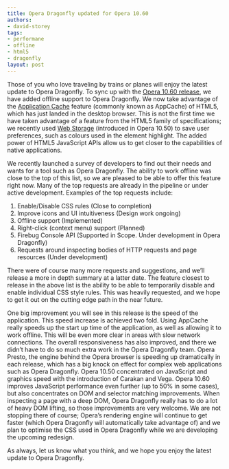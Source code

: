 ```yaml
---
title: Opera Dragonfly updated for Opera 10.60
authors:
- david-storey
tags:
- performane
- offline
- html5
- dragonfly
layout: post
---
```

<p>Those of you who love traveling by trains or planes will enjoy the latest update to Opera Dragonfly. To sync up with the <a href="http://www.opera.com/browser/">Opera 10.60 release</a>, we have added offline support to Opera Dragonfly. We now take advantage of the <a href="http://dev.opera.com/articles/view/offline-applications-html5-appcache/">Application Cache</a> feature (commonly known as AppCache) of HTML5, which has just landed in the desktop browser. This is not the first time we have taken advantage of a feature from the HTML5 family of specifications; we recently used <a href="http://dev.opera.com/articles/view/web-storage/">Web Storage</a> (introduced in Opera 10.50) to save user preferences, such as colours used in the element highlight. The added power of HTML5 JavaScript APIs allow us to get closer to the capabilities of native applications.</p>

<p>We recently launched a survey of developers to find out their needs and wants for a tool such as Opera Dragonfly. The ability to work offline was close to the top of this list, so we are pleased to be able to offer this feature right now. Many of the top requests are already in the pipeline or under active development. Examples of the top requests include:</p>

<ol>
    <li>Enable/Disable CSS rules (Close to completion)</li>
    <li>Improve icons and UI intuitiveness (Design work ongoing)</li>
    <li>Offline support (Implemented)</li>
    <li>Right-click (context menu) support (Planned)</li>
    <li>Firebug Console API (Supported in Scope. Under development in Opera Dragonfly)</li>
    <li>Requests around inspecting bodies of HTTP requests and page resources (Under development)</li>
</ol>

<p>There were of course many more requests and suggestions, and we’ll release a more in depth summary at a latter date. The feature closest to release in the above list is the ability to be able to temporarily disable and enable individual CSS style rules. This was heavily requested, and we hope to get it out on the cutting edge path in the near future.</p>

<p>One big improvement you will see in this release is the speed of the application. This speed increase is achieved two fold. Using AppCache really speeds up the start up time of the application, as well as allowing it to work offline. This will be even more clear in areas with slow network connections. The overall responsiveness has also improved, and there we didn’t have to do so much extra work in the Opera Dragonfly team. Opera Presto, the engine behind the Opera browser is speeding up dramatically in each release, which has a big knock on effect for complex web applications such as Opera Dragonfly. Opera 10.50 concentrated on JavaScript and graphics speed with the introduction of Carakan and Vega. Opera 10.60 improves JavaScript performance even further (up to 50% in some cases), but also concentrates on DOM and selector matching improvements. When inspecting a page with a deep DOM, Opera Dragonfly really has to do a lot of heavy DOM lifting, so those improvements are very welcome. We are not stopping there of course; Opera’s rendering engine will continue to get faster (which Opera Dragonfly will automatically take advantage of) and we plan to optimise the CSS used in Opera Dragonfly while we are developing the upcoming redesign.</p>

<p>As always, let us know what you think, and we hope you enjoy the latest update to Opera Dragonfly.</p>

